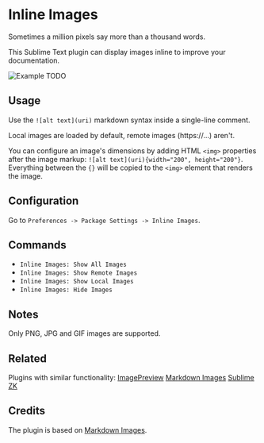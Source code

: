 # Inline Images

Sometimes a million pixels say more than a thousand words.

This Sublime Text plugin can display images inline to improve your documentation.

![Example TODO](example.png)

## Usage

Use the `![alt text](uri)` markdown syntax inside a single-line comment.

Local images are loaded by default, remote images (https://...) aren't.

You can configure an image's dimensions by adding HTML `<img>` properties after the image markup: `![alt text](uri){width="200", height="200"}`. Everything between the `{}` will be copied to the `<img>` element that renders the image.

## Configuration

Go to `Preferences -> Package Settings -> Inline Images`.

## Commands

* `Inline Images: Show All Images`
* `Inline Images: Show Remote Images`
* `Inline Images: Show Local Images`
* `Inline Images: Hide Images`

## Notes

Only PNG, JPG and GIF images are supported.

## Related

Plugins with similar functionality:
[ImagePreview](https://github.com/alvesjtiago/hover-preview)
[Markdown Images](https://github.com/xsleonard/sublime-MarkdownImages)
[Sublime ZK](https://github.com/renerocksai/sublime_zk)

## Credits 

The plugin is based on [Markdown Images](https://github.com/xsleonard/sublime-MarkdownImages).

